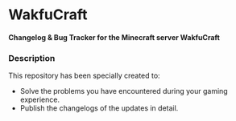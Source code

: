 # WakfuCraft
#### Changelog &amp; Bug Tracker for the Minecraft server WakfuCraft

### Description

This repository has been specially created to:

- Solve the problems you have encountered during your gaming experience.
- Publish the changelogs of the updates in detail.
